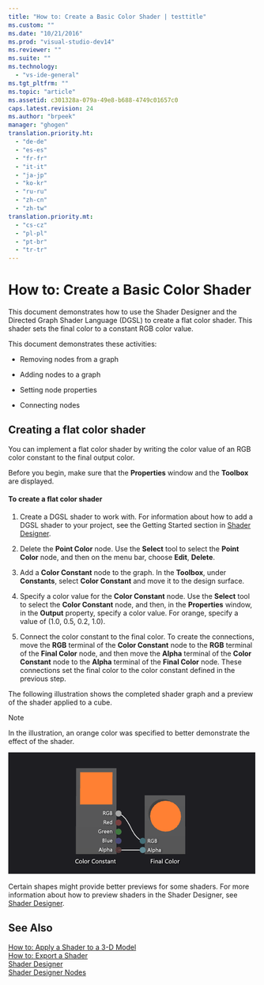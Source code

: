 ```yaml
---
title: "How to: Create a Basic Color Shader | testtitle"
ms.custom: ""
ms.date: "10/21/2016"
ms.prod: "visual-studio-dev14"
ms.reviewer: ""
ms.suite: ""
ms.technology: 
  - "vs-ide-general"
ms.tgt_pltfrm: ""
ms.topic: "article"
ms.assetid: c301328a-079a-49e8-b688-4749c01657c0
caps.latest.revision: 24
ms.author: "brpeek"
manager: "ghogen"
translation.priority.ht: 
  - "de-de"
  - "es-es"
  - "fr-fr"
  - "it-it"
  - "ja-jp"
  - "ko-kr"
  - "ru-ru"
  - "zh-cn"
  - "zh-tw"
translation.priority.mt: 
  - "cs-cz"
  - "pl-pl"
  - "pt-br"
  - "tr-tr"
---
```

# How to: Create a Basic Color Shader
This document demonstrates how to use the Shader Designer and the Directed Graph Shader Language (DGSL) to create a flat color shader. This shader sets the final color to a constant RGB color value.  
  
 This document demonstrates these activities:  
  
-   Removing nodes from a graph  
  
-   Adding nodes to a graph  
  
-   Setting node properties  
  
-   Connecting nodes  
  
## Creating a flat color shader  
 You can implement a flat color shader by writing the color value of an RGB color constant to the final output color.  
  
 Before you begin, make sure that the **Properties** window and the **Toolbox** are displayed.  
  
#### To create a flat color shader  
  
1.  Create a DGSL shader to work with. For information about how to add a DGSL shader to your project, see the Getting Started section in [Shader Designer](../designers/shader-designer.md).  
  
2.  Delete the **Point Color** node. Use the **Select** tool to select the **Point Color** node, and then on the menu bar, choose **Edit**, **Delete**.  
  
3.  Add a **Color Constant** node to the graph. In the **Toolbox**, under **Constants**, select **Color Constant** and move it to the design surface.  
  
4.  Specify a color value for the **Color Constant** node. Use the **Select** tool to select the **Color Constant** node, and then, in the **Properties** window, in the **Output** property, specify a color value. For orange, specify a value of (1.0, 0.5, 0.2, 1.0).  
  
5.  Connect the color constant to the final color. To create the connections, move the **RGB** terminal of the **Color Constant** node to the **RGB** terminal of the **Final Color** node, and then move the **Alpha** terminal of the **Color Constant** node to the **Alpha** terminal of the **Final Color** node. These connections set the final color to the color constant defined in the previous step.  
  
 The following illustration shows the completed shader graph and a preview of the shader applied to a cube.  
  
> [!NOTE]
>  In the illustration, an orange color was specified to better demonstrate the effect of the shader.  
  
 ![Shader graph and its result on a 3&#45;D model](../designers/media/digit-flat-color-effect.png "Digit-Flat-Color-Effect")  
  
 Certain shapes might provide better previews for some shaders. For more information about how to preview shaders in the Shader Designer, see [Shader Designer](../designers/shader-designer.md).  
  
## See Also  
 [How to: Apply a Shader to a 3-D Model](../designers/how-to--apply-a-shader-to-a-3-d-model.md)   
 [How to: Export a Shader](../designers/how-to--export-a-shader.md)   
 [Shader Designer](../designers/shader-designer.md)   
 [Shader Designer Nodes](../designers/shader-designer-nodes.md)